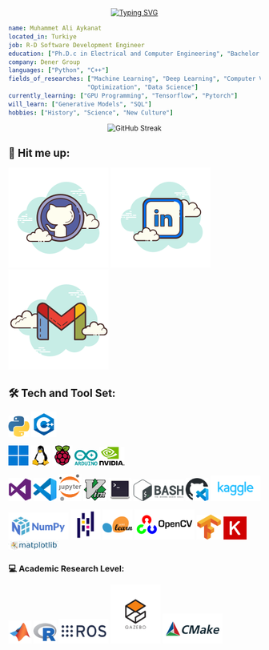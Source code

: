 <div align="center">
<a href="https://git.io/typing-svg"><img src="https://readme-typing-svg.demolab.com?font=Space+Grotesk&duration=2500&pause=2000&color=35C63FFE&center=true&vCenter=true&random=false&width=600&height=100&lines=Sofware+Engineer+%7C+AI+Researcher+%7C+Ph.D.c" alt="Typing SVG" /></a>
</div>

```yaml
name: Muhammet Ali Aykanat
located_in: Turkiye
job: R-D Software Development Engineer
education: ["Ph.D.c in Electrical and Computer Engineering", "Bachelor's in Mechatronics Engineering"]
company: Dener Group
languages: ["Python", "C++"]
fields_of_researches: ["Machine Learning", "Deep Learning", "Computer Vision", "Image Processing", 
                      "Optimization", "Data Science"]
currently_learning: ["GPU Programming", "Tensorflow", "Pytorch"]
will_learn: ["Generative Models", "SQL"]
hobbies: ["History", "Science", "New Culture"]
```
<div align="center">
<a ><img src="https://streak-stats.demolab.com?user=MAAykanat&theme=github-dark&hide_border=true" alt="GitHub Streak" /></a>
</div>

## :handshake: Hit me up:
[![website](./img/github.svg)](https://github.com/MAAykanat/)
[![website](./img/linkedin.svg)](https://www.linkedin.com/in/muhammet-ali-aykanat/)
[![Gmail](./img/gmail.svg)](mailto:m.a.aykanat@gmail.com)

## :hammer_and_wrench: Tech and Tool Set:
<img width="42px" src="./img/Python.svg"></img> 
<img width="50px" src="./img/c++.svg"></img>

<img width="40px" src="./img/Windows.svg"></img>
<img width="40px" src="./img/Linux.svg"></img>
<img width="40px" src="./img/Raspberrypi.svg"></img>
<img width="46px" src="./img/Arduino.svg"></img>
<img width="50px" src="./img/Nvidia.svg"></img>


<img width="46px" src="./img/Visual Studio.svg"></img>
<img width="46px" src="./img/Visual Studio Code.svg"></img>
<img width="46px" src="./img/Jupyter_logo.svg"></img>
<img width="46px" src="./img/Vim.svg"></img>
<img width="46px" src="./img/Terminal.svg"></img>
<img width="100px" src="./img/Bash.svg"></img>
<img width="46px" src="./img/GitHub Codespaces.svg"></img>
<img width="100px" src="./img/Kaggle.svg"></img>


<img width="120px" src="./img/Numpy.svg"></img>
<img width="60px" src="./img/Pandas.svg"></img>
<img width="60px" src="./img/Scikit-learn.svg"></img>
<img width="120px" src="./img/Opencv.svg"></img>
<img width="50px" src="./img/Tensorflow.svg"></img>
<img width="46px" src="./img/Keras.svg"></img>
<img width="100px" src="./img/Matplotlib.svg"></img>

### :computer: Academic Research Level:

<img width="46px" src="./img/MATLAB.svg"></img>
<img width="46px" src="./img/R.svg"></img>
<img width="100px" src="./img/Ros.svg"></img>
<img width="100px" src="./img/Gazebo.svg"></img>
<img width="120px" src="./img/Cmake.svg"></img>


<!--
**MAAykanat/MAAykanat** is a ✨ _special_ ✨ repository because its `README.md` (this file) appears on your GitHub profile.
